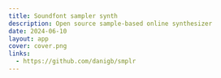 ```yaml
---
title: Soundfont sampler synth
description: Open source sample-based online synthesizer
date: 2024-06-10
layout: app
cover: cover.png
links:
  - https://github.com/danigb/smplr
---
```


<script setup>

import { onBeforeUnmount, onMounted } from "vue";
import { synthEnabled } from "#/use";

onMounted(() => synthEnabled.value = false)
onBeforeUnmount(() => synthEnabled.value = true)
</script>

<client-only>
<Synth-font class="m-2 max-h-40" />
<MidiKeys >

</MidiKeys>
</client-only>
